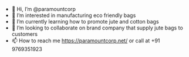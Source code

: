 - 👋 Hi, I’m @paramountcorp
- 👀 I’m interested in manufacturing eco friendly bags
- 🌱 I’m currently learning how to promote jute and cotton bags
- 💞️ I’m looking to collaborate on brand company that supply jute bags to customers
- 📫 How to reach me https://paramountcorp.net/ or call at +91 9769351923 

<!---
paramountcorp/paramountcorp is a ✨ special ✨ repository because its `README.md` (this file) appears on your GitHub profile.
You can click the Preview link to take a look at your changes.
--->
